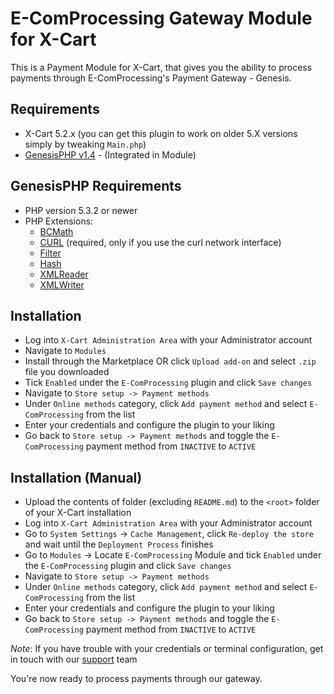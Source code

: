 E-ComProcessing Gateway Module for X-Cart
===========================================

This is a Payment Module for X-Cart, that gives you the ability to process payments through E-ComProcessing's Payment Gateway - Genesis.

Requirements
------------

* X-Cart 5.2.x (you can get this plugin to work on older 5.X versions simply by tweaking ```Main.php```)
* [GenesisPHP v1.4](https://github.com/GenesisGateway/genesis_php) - (Integrated in Module)

GenesisPHP Requirements
------------

* PHP version 5.3.2 or newer
* PHP Extensions:
    * [BCMath](https://php.net/bcmath)
    * [CURL](https://php.net/curl) (required, only if you use the curl network interface)
    * [Filter](https://php.net/filter)
    * [Hash](https://php.net/hash)
    * [XMLReader](https://php.net/xmlreader)
    * [XMLWriter](https://php.net/xmlwriter)

Installation
------------

* Log into ```X-Cart Administration Area``` with your Administrator account 
* Navigate to ```Modules```
* Install through the Marketplace OR click ```Upload add-on``` and select  ```.zip``` file you downloaded
* Tick ```Enabled``` under the ```E-ComProcessing``` plugin and click ```Save changes```
* Navigate to ```Store setup -> Payment methods```
* Under ```Online methods``` category, click ```Add payment method``` and select ```E-ComProcessing``` from the list
* Enter your credentials and configure the plugin to your liking
* Go back to ```Store setup -> Payment methods``` and toggle the ```E-ComProcessing``` payment method from ```INACTIVE``` to ```ACTIVE```

Installation (Manual)
------------

* Upload the contents of folder (excluding ```README.md```) to the ```<root>``` folder of your X-Cart installation
* Log into ```X-Cart Administration Area``` with your Administrator account
* Go to ```System Settings``` -> ```Cache Management```, click ```Re-deploy the store``` and wait until the ```Deployment Process``` finishes
* Go to ```Modules``` -> Locate ```E-ComProcessing``` Module and tick ```Enabled``` under the ```E-ComProcessing``` plugin and click ```Save changes```
* Navigate to ```Store setup -> Payment methods```
* Under ```Online methods``` category, click ```Add payment method``` and select ```E-ComProcessing``` from the list
* Enter your credentials and configure the plugin to your liking
* Go back to ```Store setup -> Payment methods``` and toggle the ```E-ComProcessing``` payment method from ```INACTIVE``` to ```ACTIVE```

_Note_: If you have trouble with your credentials or terminal configuration, get in touch with our [support] team

You're now ready to process payments through our gateway.

[support]: mailto:tech-support@e-comprocessing.net
